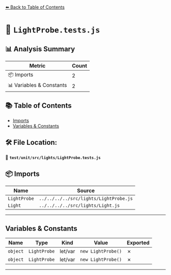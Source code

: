[⬅️ Back to Table of Contents](../../../../index.md)

# 📄 `LightProbe.tests.js`

## 📊 Analysis Summary

| Metric | Count |
|--------|-------|
| 📦 Imports | 2 |
| 📊 Variables & Constants | 2 |

## 📚 Table of Contents

- [Imports](#imports)
- [Variables & Constants](#variables-constants)

## 🛠️ File Location:
📂 **`test/unit/src/lights/LightProbe.tests.js`**

## 📦 Imports

| Name | Source |
|------|--------|
| `LightProbe` | `../../../../src/lights/LightProbe.js` |
| `Light` | `../../../../src/lights/Light.js` |


---

## Variables & Constants

| Name | Type | Kind | Value | Exported |
|------|------|------|-------|----------|
| `object` | `LightProbe` | let/var | `new LightProbe()` | ✗ |
| `object` | `LightProbe` | let/var | `new LightProbe()` | ✗ |


---